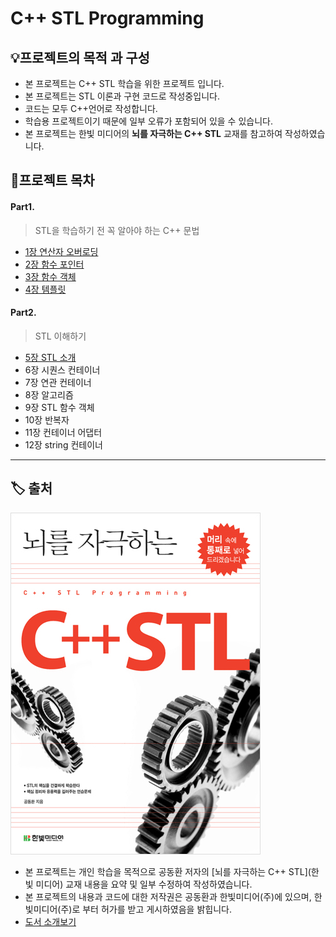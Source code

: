 ﻿# C++ STL Programming

## 💡프로젝트의 목적 과 구성
- 본 프로젝트는 C++ STL 학습을 위한 프로젝트 입니다.
- 본 프로젝트는 STL 이론과 구현 코드로 작성중입니다.
- 코드는 모두 C++언어로 작성합니다.
- 학습용 프로젝트이기 때문에 일부 오류가 포함되어 있을 수 있습니다.
- 본 프로젝트는 한빛 미디어의 **뇌를 자극하는 C++ STL** 교재를 참고하여 작성하였습니다.

## 📝프로젝트 목차

#### Part1. 
> STL을 학습하기 전 꼭 알아야 하는 C++ 문법
- [1장 연산자 오버로딩](https://github.com/choisb/Study-Cpp-STL/tree/master/Ch01_Operator_Overloading#Operator-Overloading) 
- [2장 함수 포인터](https://github.com/choisb/Study-Cpp-STL/tree/master/Ch02_Function_Pointer#Function-Pointer)
- [3장 함수 객체](https://github.com/choisb/Study-Cpp-STL/tree/master/Ch03_Function_Object#function-object) 
- [4장 템플릿](https://github.com/choisb/Study-Cpp-STL/tree/master/Ch04_Template#Tamplate) 

#### Part2.
> STL 이해하기
- [5장 STL 소개](https://github.com/choisb/Study-Cpp-STL/tree/master/Ch05_What_is_STL#what-is-stl)
- 6장 시퀀스 컨테이너
- 7장 연관 컨테이너
- 8장 알고리즘
- 9장 STL 함수 객체
- 10장 반복자
- 11장 컨테이너 어댑터
- 12장 string 컨테이너
___
## 🏷 출처
![책 표지](./img/01_book_img.jpg)
- 본 프로젝트는 개인 학습을 목적으로 공동환 저자의 [뇌를 자극하는 C++ STL](한빛 미디어) 교재 내용을 요약 및 일부 수정하여 작성하였습니다.
- 본 프로젝트의 내용과 코드에 대한 저작권은 공동환과 한빛미디어(주)에 있으며, 한빛미디어(주)로 부터 허가를 받고 게시하였음을 밝힙니다.
- [도서 소개보기](https://www.hanbit.co.kr/store/books/look.php?p_code=B5912645820)
